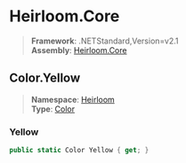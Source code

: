 # Heirloom.Core

> **Framework**: .NETStandard,Version=v2.1  
> **Assembly**: [Heirloom.Core][0]  

## Color.Yellow

> **Namespace**: [Heirloom][0]  
> **Type**: [Color][1]  

### Yellow

```cs
public static Color Yellow { get; }
```

[0]: ../../../Heirloom.Core.md
[1]: ../Color.md
